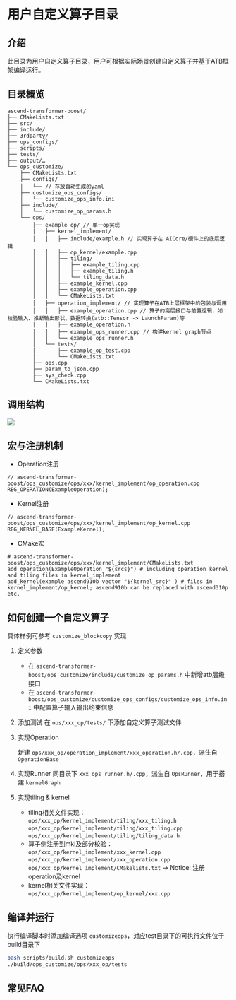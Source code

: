 # 用户自定义算子目录

## 介绍

此目录为用户自定义算子目录，用户可根据实际场景创建自定义算子并基于ATB框架编译运行。

## 目录概览

```
ascend-transformer-boost/
├── CMakeLists.txt
├── src/
├── include/
├── 3rdparty/
├── ops_configs/
├── scripts/
├── tests/             
├── output/…
└── ops_customize/
    ├── CMakeLists.txt
    ├── configs/
    │   └── // 存放自动生成的yaml
    ├── customize_ops_configs/
    │   └── customize_ops_info.ini
    ├── include/
    │   └── customize_op_params.h
    └── ops/
        ├── example_op/ // 单一op实现
        |   ├── kernel_implement/
        │   │   ├── include/example.h // 实现算子在 AICore/硬件上的底层逻辑
        │   │   ├── op_kernel/example.cpp
        │   │   ├── tiling/
        │   │   │   ├── example_tiling.cpp
        │   │   │   ├── example_tiling.h
        │   │   │   └── tiling_data.h
        │   │   ├── example_kernel.cpp
        │   │   ├── example_operation.cpp
        │   │   └── CMakeLists.txt
        │   ├── operation_implement/ // 实现算子在ATB上层框架中的包装与调用
        │   │   ├── example_operation.cpp // 算子的高层接口与前置逻辑，如：校验输入、推断输出形状、数据转换(atb::Tensor -> LaunchParam)等
        │   │   ├── example_operation.h
        │   │   ├── example_ops_runner.cpp // 构建kernel graph节点
        │   │   └── example_ops_runner.h
        │   └── tests/
        |       ├── example_op_test.cpp
        │       └── CMakeLists.txt
        ├── ops.cpp
        ├── param_to_json.cpp
        ├── sys_check.cpp
        └── CMakeLists.txt
```

## 调用结构

![](https://wiki.huawei.com/vision-file-storage/api/file/download/upload-v2/WIKI202505307002410/23032147/bd08f158aa3e4c7cad0d6bdf6f7f6f07.png)

## 宏与注册机制

- Operation注册

```
// ascend-transformer-boost/ops_customize/ops/xxx/kernel_implement/op_operation.cpp
REG_OPERATION(ExampleOperation);
```

- Kernel注册

```
// ascend-transformer-boost/ops_customize/ops/xxx/kernel_implement/op_kernel.cpp
REG_KERNEL_BASE(ExampleKernel);
```

- CMake宏

```
# ascend-transformer-boost/ops_customize/ops/xxx/kernel_implement/CMakeLists.txt
add_operation(ExampleOperation "${srcs}") # including operation kernel and tiling files in kernel_implement
add_kernel(example ascend910b vector "${kernel_src}" ) # files in kernel_implement/op_kernel; ascend910b can be replaced with ascend310p etc.
```

## 如何创建一个自定义算子

具体样例可参考 `customize_blockcopy` 实现

1. 定义参数
   
   - 在 `ascend-transformer-boost/ops_customize/include/customize_op_params.h` 中新增atb层级接口
   - 在 `ascend-transformer-boost/ops_customize/customize_ops_configs/customize_ops_info.ini`  中配置算子输入输出约束信息
2. 添加测试
   在 `ops/xxx_op/tests/` 下添加自定义算子测试文件
3. 实现Operation
   
   新建 `ops/xxx_op/operation_implement/xxx_operation.h/.cpp`，派生自 `OperationBase`
4. 实现Runner
   同目录下 `xxx_ops_runner.h/.cpp`，派生自 `OpsRunner`，用于搭建 `kernelGraph`
5. 实现tiling & kernel
   
   - tiling相关文件实现：
     `ops/xxx_op/kernel_implement/tiling/xxx_tiling.h`
     `ops/xxx_op/kernel_implement/tiling/xxx_tiling.cpp`
     `ops/xxx_op/kernel_implement/tiling/tiling_data.h`
   - 算子侧注册到mki及部分校验：
     `ops/xxx_op/kernel_implement/xxx_kernel.cpp`
     `ops/xxx_op/kernel_implement/xxx_operation.cpp`
     `ops/xxx_op/kernel_implement/CMakelists.txt` -> Notice: 注册operation及kernel
   - kernel相关文件实现：
     `ops/xxx_op/kernel_implement/op_kernel/xxx.cpp`

## 编译并运行

执行编译脚本时添加编译选项 `customizeops`，对应test目录下的可执行文件位于build目录下

```sh
bash scripts/build.sh customizeops
./build/ops_customize/ops/xxx_op/tests
```

## 常见FAQ
